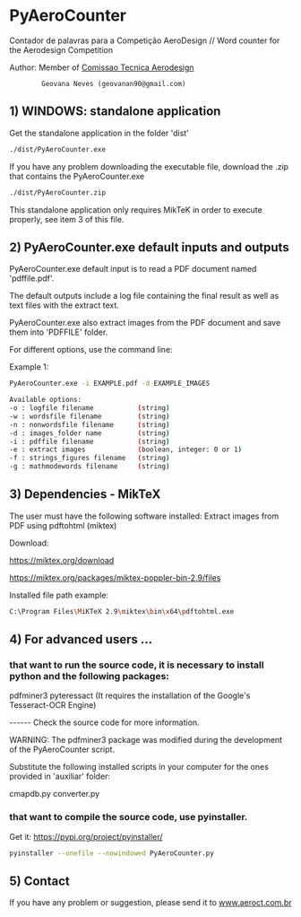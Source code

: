 # PyAeroCounter
Contador de palavras para a Competição AeroDesign // Word counter for the Aerodesign Competition

Author:  Member of [Comissao Tecnica Aerodesign](www.aeroct.com.br)

            Geovana Neves (geovanan90@gmail.com)

## 1) WINDOWS: standalone application 

Get the standalone application in the folder 'dist'

```bash
./dist/PyAeroCounter.exe
```

If you have any problem downloading the executable file, download the .zip that contains the PyAeroCounter.exe

```bash
./dist/PyAeroCounter.zip
```

This standalone application only requires MikTeK in order to execute properly, see item 3 of this file.

## 2) PyAeroCounter.exe default inputs and outputs

PyAeroCounter.exe default input is to read a PDF document named 'pdffile.pdf'.

The default outputs include a log file containing the final result as well as text files with the extract text.

PyAeroCounter.exe also extract images from the PDF document and save them into 'PDFFILE' folder. 

For different options, use the command line:

Example 1:
```bash
PyAeroCounter.exe -i EXAMPLE.pdf -d EXAMPLE_IMAGES
```

```bash
Available options:
-o : logfile filename           (string)
-w : wordsfile filename         (string)
-n : nonwordsfile filename      (string)
-d : images_folder name         (string)
-i : pdffile filename           (string)
-e : extract images             (boolean, integer: 0 or 1)
-f : strings_figures filename   (string)
-g : mathmodewords filename     (string)
```

## 3)  Dependencies - MikTeX

The user must have the following software installed:
Extract images from PDF using pdftohtml (miktex)

Download:

https://miktex.org/download

https://miktex.org/packages/miktex-poppler-bin-2.9/files

Installed file path example: 

```bash
C:\Program Files\MiKTeX 2.9\miktex\bin\x64\pdftohtml.exe
```	  
	  
## 4) For advanced users ... 
### that want to run the source code, it is necessary to install python and the following packages:

pdfminer3
pyteressact   (It requires the installation of the Google's Tesseract-OCR Engine)

------ Check the source code for more information.

WARNING: 
The pdfminer3 package was modified during the development of the PyAeroCounter script.

Substitute the following installed scripts in your computer for the ones provided in 'auxiliar' folder:

   cmapdb.py
   converter.py
   
### that want to compile the source code, use pyinstaller.

Get it: https://pypi.org/project/pyinstaller/

```bash
pyinstaller --onefile --nowindowed PyAeroCounter.py
```

## 5) Contact 

If you have any problem or suggestion, please send it to www.aeroct.com.br
